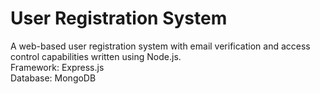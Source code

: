 # User Registration System
A web-based user registration system with email verification and access control capabilities written using Node.js.  
Framework: Express.js  
Database: MongoDB
